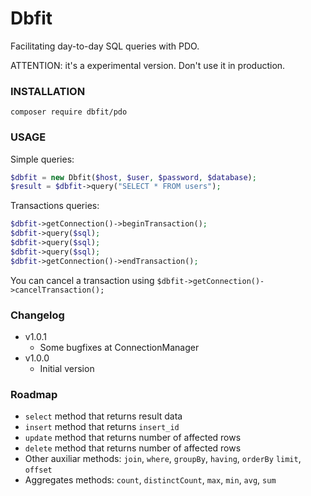 Dbfit
=====

Facilitating day-to-day SQL queries with PDO.

ATTENTION: it's a experimental version. Don't use it in production.

### INSTALLATION

```
composer require dbfit/pdo
```

### USAGE 
Simple queries:

```php
$dbfit = new Dbfit($host, $user, $password, $database);
$result = $dbfit->query("SELECT * FROM users");
```

Transactions queries:
```php
$dbfit->getConnection()->beginTransaction();
$dbfit->query($sql);
$dbfit->query($sql);
$dbfit->query($sql);
$dbfit->getConnection()->endTransaction();
```

You can cancel a transaction using `$dbfit->getConnection()->cancelTransaction();`

### Changelog
* v1.0.1
  - Some bugfixes at ConnectionManager 
* v1.0.0
  - Initial version

### Roadmap
* `select` method that returns result data
* `insert` method that returns `insert_id`
* `update` method that returns number of affected rows
* `delete` method that returns number of affected rows
* Other auxiliar methods: `join`, `where`, `groupBy`, `having`, `orderBy` `limit`, `offset`
* Aggregates methods: `count`, `distinctCount`, `max`, `min`, `avg`, `sum`
